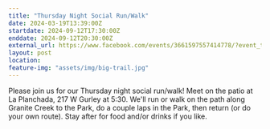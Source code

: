 ```yaml
---
title: "Thursday Night Social Run/Walk"
date: 2024-03-19T13:39:00Z
startdate: 2024-09-12T17:30:00Z
enddate: 2024-09-12T20:30:00Z
external_url: https://www.facebook.com/events/3661597557414778/?event_time_id=3661597580748109
layout: post
location: 
feature-img: "assets/img/big-trail.jpg"
---
```


Please join us for our Thursday night social run/walk! Meet on the patio at La Planchada, 217 W Gurley at 5&#58;30. We'll run or walk on the path along Granite Creek to the Park, do a couple laps in the Park, then return (or do your own route).  Stay after for food and/or drinks if you like.<br>
  <br>
  
